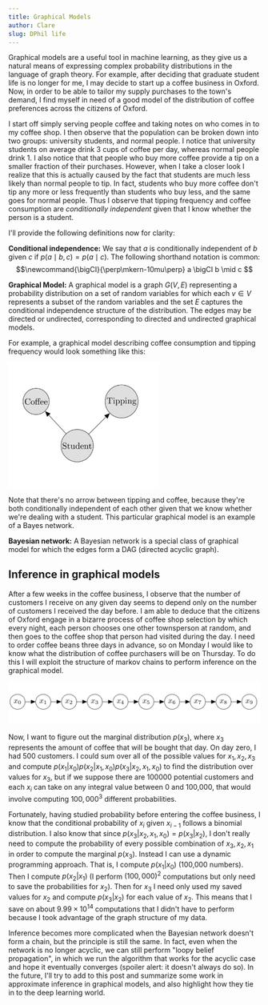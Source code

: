 ```yaml
---
title: Graphical Models
author: Clare
slug: DPhil life
---
```


Graphical models are a useful tool in machine learning, as they give us a natural means of expressing complex probability distributions in the language of graph theory. For example, after deciding that graduate student life is no longer for me, I may decide to start up a coffee business in Oxford. Now, in order to be able to tailor my supply purchases to the town's demand, I find myself in need of a good model of the distribution of coffee preferences across the citizens of Oxford. 

I start off simply serving people coffee and taking notes on who comes in to my coffee shop. I then observe that the population can be broken down into two groups: university students, and normal people. I notice that university students on average drink 3 cups of coffee per day, whereas normal people drink 1. I also notice that that people who buy more coffee provide a tip on a smaller fraction of their purchases. However, when I take a closer look I realize that this is actually caused by the fact that students are much less likely than normal people to tip. In fact, students who buy more coffee don't tip any more or less frequently than students who buy less, and the same goes for normal people. Thus I observe that tipping frequency and coffee consumption are _conditionally independent_ given that I know whether the person is a student. 

I'll provide the following definitions now for clarity:

<b>Conditional independence:</b> We say that $a$ is conditionally independent of $b$ given $c$ if $p(a\mid b,c) = p(a \mid c)$.
The following shorthand notation is common: $$\newcommand{\bigCI}{\perp\mkern-10mu\perp} a \bigCI b \mid c $$

<b>Graphical Model:</b> A graphical model is a graph $G(V,E)$ representing a probability distribution on a set of random variables for which each $v \in V$ represents a subset of the random variables and the set $E$ captures the conditional independence structure of the distribution. The edges may be directed or undirected, corresponding to directed and undirected graphical models.

For example, a graphical model describing coffee consumption and tipping frequency would look something like this:

<img src="/images/student_gm.png" width="300" align="center"/>

Note that there's no arrow between tipping and coffee, because they're both conditionally independent of each other given that we know whether we're dealing with a student. This particular graphical model is an example of a Bayes network.

<b>Bayesian network:</b> A Bayesian network is a special class of graphical model for which the edges form a DAG (directed acyclic graph). 

<h2>Inference in graphical models</h2>

After a few weeks in the coffee business, I observe that the number of customers I receive on any given day seems to depend only on the number of customers I received the day before. I am able to deduce that the citizens of Oxford engage in a bizarre process of coffee shop selection by which every night, each person chooses one other townsperson at random, and then goes to the coffee shop that person had visited during the day. I need to order coffee beans three days in advance, so on Monday I would like to know what the distribution of coffee purchasers will be on Thursday. To do this I will exploit the structure of markov chains to perform inference on the graphical model.

<img src="/images/markov_chain.png" width="900" />

Now, I want to figure out the marginal distribution $p(x_3)$, where $x_3$ represents the amount of coffee that will be bought that day. On day zero, I had 500 customers. I could sum over all of the possible values for $x_1, x_2, x_3$ and compute $p(x_1|x_0)p(x_2|x_1, x_0)p(x_3|x_2, x_1, x_0)$ to find the distribution over values for $x_3$, but if we suppose there are 100000 potential customers and each $x_i$ can take on any integral value between 0 and 100,000, that would involve computing $100,000^3$ different probabilities.

Fortunately, having studied probability before entering the coffee business, I know that the conditional probability of $x_i$ given $x_{i-1}$ follows a binomial distribution. I also know that since $p(x_3|x_2, x_1, x_0) = p(x_3|x_2)$, I don't really need to compute the probability of every possible combination of $x_3, x_2, x_1$ in order to compute the marginal $p(x_3)$. Instead I can use a dynamic programming approach. That is, I compute $p(x_1|x_0)$ (100,000 numbers). Then I compute $p(x_2|x_1)$ (I perform $(100,000)^2$ computations but only need to save the probabilities for $x_2$). Then for $x_3$ I need only used my saved values for $x_2$ and compute $p(x_3|x_2)$ for each value of $x_2$. This means that I save on about $9.99 \times 10^{14}$ computations that I didn't have to perform because I took advantage of the graph structure of my data.

Inference becomes more complicated when the Bayesian network doesn't form a chain, but the principle is still the same. In fact, even when the network is no longer acyclic, we can still perform "loopy belief propagation", in which we run the algorithm that works for the acyclic case and hope it eventually converges (spoiler alert: it doesn't always do so). In the future, I'll try to add to this post and summarize some work in approximate inference in graphical models, and also highlight how they tie in to the deep learning world.  